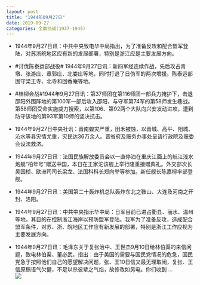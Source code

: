 ```yaml
---
layout: post
title: "1944年09月27日"
date: 2019-09-27
categories: 全面抗战(1937-1945)
---
```


<meta name="referrer" content="no-referrer" />

- 1944年9月27日讯：中共中央致电华中局指出，为了准备反攻和配合盟军登陆，对苏浙皖地区应有新的发展部署，特别是浙江应是主要发展方向。 

- #讨伐陈泰运部战役# 1944年9月27日讯：新四军经连续作战，先后攻占青墩、张游庄、章郭庄、北娄庄等地，同时打退了日伪军的两次增援。陈泰运部固守梁王寺、北寺和回香庵等地。 

- #桂柳会战#1944年9月27日讯：第37师团在第116师团一部兵力掩护下，击退邵阳外围阵地的第100军一部后攻入邵阳，与守军第74军的第58师发生巷战。第58师团受命实施威力搜索，以第106、第92两个大队向兴安发动进攻，遭到防守该地的第93军第10师的坚决抗击。 

- 1944年9月27日中央社讯：晋南蝗灾严重，田禾被蚀，以晋城、高平、阳城、沁水等县灾情尤重，灾民达36万余人。晋省府及赈务办事处呈请行政院及赈委会设法救济。 

- 1944年9月27日讯：法国民族解放委员会以一直停泊在重庆江面上的航江浅水炮舰“柏年号”赠送中国，本日在王家沱该舰上举行隆重接赠典礼。外交部次长吴国桢、欧洲司司长梁龙、法国科科长郑向举等参加。新任舰长陈嘉桪率部登舰。 

- 1944年9月27日讯：美国第二十轰炸机总队轰炸东北之鞍山、大连及河南之开封、洛阳。 

- 1944年9月27日讯：中共中央指示华中局：日军目前已进占衢县、丽水、温州等地，其目的在控制浙江海岸以预防盟军登陆。我军为了准备反攻，造成配合盟军条件，对苏、浙、皖地区工作应有新发展的部署，特别是浙江工作应视为主要发展方向。 

- 1944年9月27日讯：毛泽东关于复张治中、王世杰9月10日给林伯渠的来信问题，致电林伯渠、董必武，指出：由于美国的需要与国民党情况的危急，国民党急于按照他们自己的愿望解决问题，张、王10日信又最无理取闹，复张、王信原稿语气欠健，不足以杀彼辈之气焰，故修改如另电。你们收到 ... <br/><img src="https://wx4.sinaimg.cn/large/aca367d8ly1g7dqyjz4yaj20c80jpwev.jpg" />

